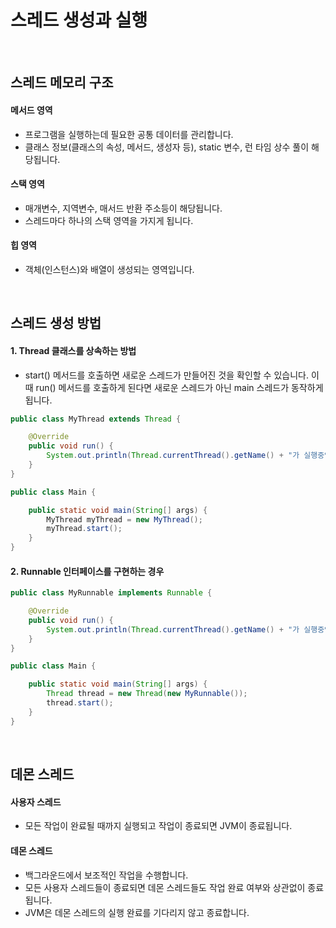 # 스레드 생성과 실행

<br>

## 스레드 메모리 구조

#### 메서드 영역

- 프로그램을 실행하는데 필요한 공통 데이터를 관리합니다.
- 클래스 정보(클래스의 속성, 메서드, 생성자 등), static 변수, 런 타임 상수 풀이 해당됩니다.

#### 스택 영역

- 매개변수, 지역변수, 매서드 반환 주소등이 해당됩니다.
- 스레드마다 하나의 스택 영역을 가지게 됩니다.

#### 힙 영역

- 객체(인스턴스)와 배열이 생성되는 영역입니다. 

<br>

## 스레드 생성 방법

#### 1. Thread 클래스를 상속하는 방법

- start() 메서드를 호출하면 새로운 스레드가 만들어진 것을 확인할 수 있습니다. 이때 run() 메서드를 호출하게 된다면 새로운 스레드가 아닌 main 스레드가 동작하게 됩니다.

```java
public class MyThread extends Thread {

    @Override
    public void run() {
        System.out.println(Thread.currentThread().getName() + "가 실행중입니다.");
    }
}

public class Main {

    public static void main(String[] args) {
        MyThread myThread = new MyThread();
        myThread.start();
    }
}
```

#### 2. Runnable 인터페이스를 구현하는 경우

```java
public class MyRunnable implements Runnable {

    @Override
    public void run() {
        System.out.println(Thread.currentThread().getName() + "가 실행중입니다.");
    }
}

public class Main {

    public static void main(String[] args) {
        Thread thread = new Thread(new MyRunnable());
        thread.start();
    }
}
```

<br>

## 데몬 스레드

#### 사용자 스레드

- 모든 작업이 완료될 때까지 실행되고 작업이 종료되면 JVM이 종료됩니다.

#### 데몬 스레드

- 백그라운드에서 보조적인 작업을 수행합니다.
- 모든 사용자 스레드들이 종료되면 데몬 스레드들도 작업 완료 여부와 상관없이 종료됩니다.
- JVM은 데몬 스레드의 실행 완료를 기다리지 않고 종료합니다.


